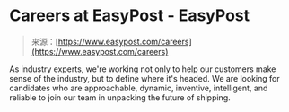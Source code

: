 <!--yml
category: 未分类
date: 2024-05-29 12:29:32
-->

# Careers at EasyPost - EasyPost

> 来源：[https://www.easypost.com/careers](https://www.easypost.com/careers)

As industry experts, we're working not only to help our customers make sense of the industry, but to define where it's headed. We are looking for candidates who are approachable, dynamic, inventive, intelligent, and reliable to join our team in unpacking the future of shipping.